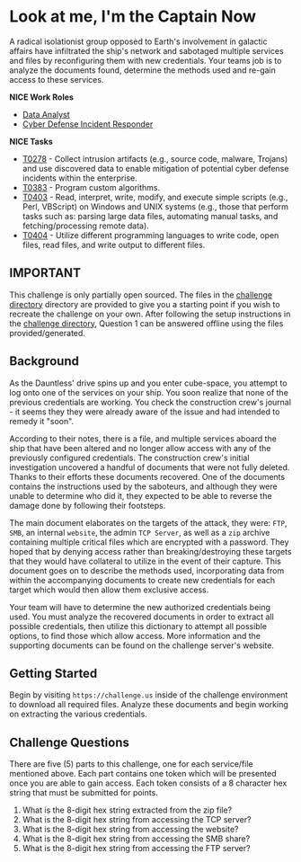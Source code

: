 # Look at me, I'm the Captain Now
  
A radical isolationist group opposed to Earth's involvement in galactic affairs have infiltrated the ship's network and sabotaged multiple services and files by reconfiguring them with new credentials. Your teams job is to analyze the documents found, determine the methods used and re-gain access to these services.

**NICE Work Roles**   

- [Data Analyst](https://niccs.cisa.gov/workforce-development/nice-framework/work-roles/data-analyst)
- [Cyber Defense Incident Responder](https://niccs.cisa.gov/workforce-development/nice-framework/work-roles/cyber-defense-incident-responder)

**NICE Tasks**

- [T0278](https://niccs.cisa.gov/workforce-development/nice-framework/tasks/t0278) - Collect intrusion artifacts (e.g., source code, malware, Trojans) and use discovered data to enable mitigation of potential cyber defense incidents within the enterprise.
- [T0383](https://niccs.cisa.gov/workforce-development/nice-framework/tasks/t0383) - Program custom algorithms.
- [T0403](https://niccs.cisa.gov/workforce-development/nice-framework/tasks/t0403) - Read, interpret, write, modify, and execute simple scripts (e.g., Perl, VBScript) on Windows and UNIX systems (e.g., those that perform tasks such as: parsing large data files, automating manual tasks, and fetching/processing remote data).
- [T0404](https://niccs.cisa.gov/workforce-development/nice-framework/tasks/t0404) - Utilize different programming languages to write code, open files, read files, and write output to different files.

## IMPORTANT

This challenge is only partially open sourced. The files in the [challenge directory](./challenge/) directory are provided to give you a starting point if you wish to recreate the challenge on your own. After following the setup instructions in the [challenge directory](./challenge/), Question 1 can be answered offline using the files provided/generated. 

## Background  

As the Dauntless' drive spins up and you enter cube-space, you attempt to log onto one of the services on your ship. You soon realize that none of the previous credentials are working. You check the construction crew's journal -  it seems they they were already aware of the issue and had intended to remedy it "soon". 

According to their notes, there is a file, and multiple services aboard the ship that have been altered and no longer allow access with any of the previously configured credentials. The construction crew's initial investigation uncovered a handful of documents that were not fully deleted. Thanks to their efforts these documents recovered. One of the documents contains the instructions used by the saboteurs, and although they were unable to determine who did it, they expected to be able to reverse the damage done by following their footsteps.

The main document elaborates on the targets of the attack, they were: `FTP`, `SMB`, an internal `website`, the admin `TCP Server`, as well as a `zip` archive containing multiple critical files which are encrypted with a password. They hoped that by denying access rather than breaking/destroying these targets that they would have collateral to utilize in the event of their capture. This document goes on to describe the methods used, incorporating data from within the accompanying documents to create new credentials for each target which would then allow them exclusive access. 

Your team will have to determine the new authorized credentials being used. You must analyze the recovered documents in order to extract all possible credentials, then utilize this dictionary to attempt all possible options, to find those which allow access. More information and the supporting documents can be found on the challenge server's website. 

## Getting Started

Begin by visiting `https://challenge.us` inside of the challenge environment to download all required files. Analyze these documents and begin working on extracting the various credentials.

## Challenge Questions

There are five (5) parts to this challenge, one for each service/file mentioned above. Each part contains one token which will be presented once you are able to gain access. Each token consists of a 8 character hex string that must be submitted for points.

1. What is the 8-digit hex string extracted from the zip file?
2. What is the 8-digit hex string from accessing the TCP server?
3. What is the 8-digit hex string from accessing the website?
4. What is the 8-digit hex string from accessing the SMB share?
5. What is the 8-digit hex string from accessing the FTP server?
